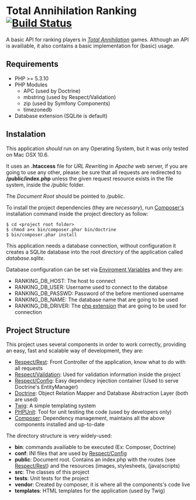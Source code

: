 Total Annihilation Ranking [![Build Status](https://travis-ci.org/augustohp/taranking.svg?branch=master)](http://travis-ci.org/augustohp/taranking)
==========================

A basic API for ranking players in [*Total Annihilation*](http://tauniverse.com) games.
Although an API is availiable, it also contains a basic implementation for (basic) usage.

Requirements
------------

* PHP >= 5.3.10
* PHP Modules
    * APC (used by Doctrine)
    * mbstring (used by Respect/Validation)
    * zip (used by Symfony Components)
    * timezonedb
* Database extension (SQLite is default)

Instalation
-----------

This application *should* run on any Operating System, but it was only tested
on Mac OSX 10.6.

It uses an **.htaccess** file for *URL Rewriting* in *Apache* web server, if
you are going to use any other, please: be sure that all requests are redirected
to **/public/index.php** unless the given request resource exists in the file
system, inside the */public* folder.

The *Document Root* should be pointed to */public*.

To install the project dependencies (they are *necessary*), run
[Composer's](http://getcomposer.org) installation command inside the project
directory as follow:

    $ cd <project root folder>
    $ chmod a+x bin/composer.phar bin/doctrine
    $ bin/composer.phar install

This application needs a database connection, without configuration it creates
a SQLite database into the root directory of the application called *database.sqlite*.

Database configuration can be set via [Enviroment Variables](https://en.wikipedia.org/wiki/Environment_variables)
and they are:

* RANKING_DB_HOST: The host to connect
* RANKING_DB_USER: Username used to connect to the databse
* RANKING_DB_PASSWD: Password of the before mentioned username
* RANKING_DB_NAME: The database name that are going to be used
* RANKING_DB_DRIVER: The [php extension](http://br2.php.net/manual/en/refs.database.php) that are going to be used for connection

Project Structure
-----------------

This project uses several components in order to work correctly, providing an
easy, fast and scalable way of development, they are:

* [Respect/Rest](http://github.com/Respect/Rest): Front Controller of the application, know what to do with all requests
* [Respect/Validation](http://github.com/Respect/Validation): Used for validation information inside the project
* [Respect/Config](http://github.com/Respect/Config): Easy dependecy injection container (Used to serve Doctrine's EntityManager)
* [Doctrine](http://doctrine-project.org): Object Relation Mapper and Database Abstraction Layer (both are used)
* [Twig](http://twig.sensiolabs.org): A simple templating system
* [PHPUnit](http://phpunit.de): Tool for unit testing the code (used by developers only)
* [Composer](http://getcomposer.org): Dependency management, maintains all the above components installed and up-to-date

The directory structure is very widely-used:

* **bin**: commands availiable to be executed (Ex: Composer, Doctrine)
* **conf**: INI files that are used by [Respect/Config](http://github.com/Respect/Config)
* **public**: Document root. Contains an index.php with the routes (see [Respect/Rest](http://github.com/Respect/Rest)) and the resources (images, stylesheets, (java)scripts)
* **src**: The classes of this project
* **tests**: Unit tests for the project
* **vendor**: Created by composer, it is where all the components's code live
* **templates**: HTML templates for the application (used by Twig)
